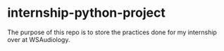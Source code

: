 # internship-python-project

The purpose of this repo is to store the practices done for my internship over at WSAudiology.
